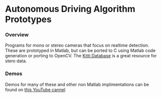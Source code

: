 # Autonomous Driving Algorithm Prototypes

### Overview
Programs for mono or stereo cameras that focus on realtime detection. These are prototyped in Matlab, but can be ported to C using Matlab code generation or porting to OpenCV. The [Kitti Database](http://www.cvlibs.net/datasets/kitti/) is a great resource for stero data.

### Demos
Demos for many of these and other non Matlab implimentations can be found on [this YouTube cannel](https://www.youtube.com/playlist?list=PLWptjpDqazOymOtZTLaiW0OCP8Qe2uAKr) 

